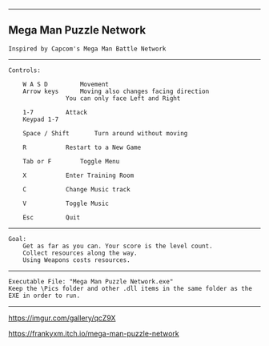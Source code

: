 -----
Mega Man Puzzle Network
-----
 	Inspired by Capcom's Mega Man Battle Network
-----
	Controls:

		W A S D			Movement
		Arrow keys		Moving also changes facing direction
					You can only face Left and Right

		1-7			Attack
		Keypad 1-7

		Space / Shift		Turn around without moving

		R			Restart to a New Game
		
		Tab or F		Toggle Menu
		
		X			Enter Training Room
		
		C			Change Music track
		
		V			Toggle Music
		
		Esc			Quit
-----
	Goal:
		Get as far as you can. Your score is the level count.
		Collect resources along the way.
		Using Weapons costs resources.
-----
 	Executable File: "Mega Man Puzzle Network.exe"
 	Keep the \Pics folder and other .dll items in the same folder as the EXE in order to run.
-----
https://imgur.com/gallery/qcZ9X

https://frankyxm.itch.io/mega-man-puzzle-network
